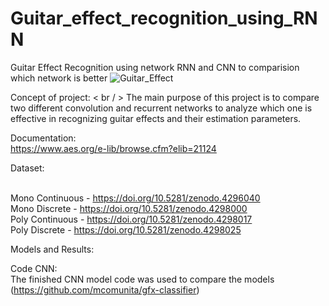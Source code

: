 # Guitar_effect_recognition_using_RNN
Guitar Effect Recognition using network RNN and CNN to comparision which network is better
![Guitar_Effect](https://github.com/user-attachments/assets/2e91002d-fa07-4446-95f2-bdb51cc659b3)

Concept of project:
< br / > The main purpose of this project is to compare two different convolution and recurrent networks to analyze which one is effective in recognizing guitar effects and their estimation parameters. 

Documentation:
<br/> https://www.aes.org/e-lib/browse.cfm?elib=21124

Dataset:

<br/> Mono Continuous - https://doi.org/10.5281/zenodo.4296040
<br/> Mono Discrete - https://doi.org/10.5281/zenodo.4298000
<br/> Poly Continuous - https://doi.org/10.5281/zenodo.4298017
<br/> Poly Discrete - https://doi.org/10.5281/zenodo.4298025

Models and Results: 

Code CNN:
<br/> The finished CNN model code was used to compare the models (https://github.com/mcomunita/gfx-classifier)
